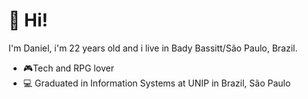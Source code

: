# 👋 Hi!

I'm Daniel, i'm 22 years old and i live in Bady Bassitt/São Paulo, Brazil.

- :video_game:Tech and RPG lover
- 💻 Graduated in Information Systems at UNIP in Brazil, São Paulo
